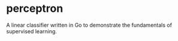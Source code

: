 # perceptron
A linear classifier written in Go to demonstrate the fundamentals of supervised learning.
